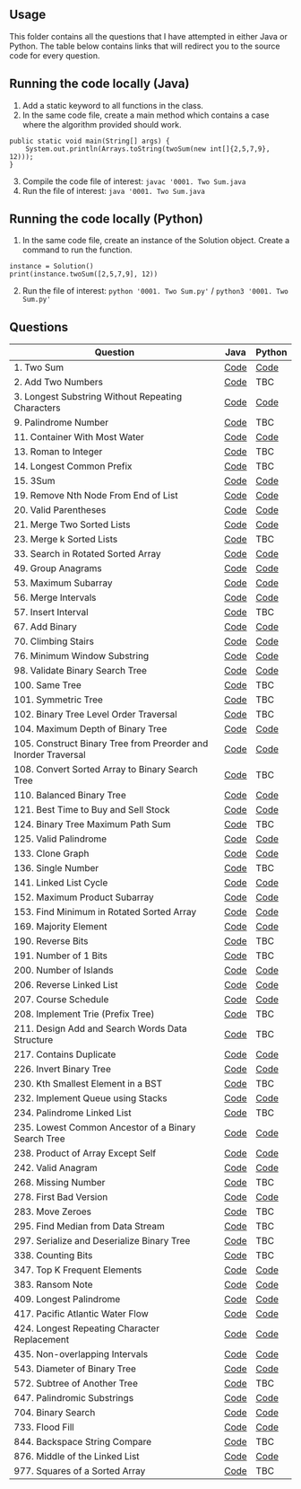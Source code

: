 ## Usage

This folder contains all the questions that I have attempted in either Java or Python. The table below contains links that will redirect you to the source code for every question.

## Running the code locally (Java)
1. Add a static keyword to all functions in the class.
2. In the same code file, create a main method which contains a case where the algorithm provided should work.

```
public static void main(String[] args) {
    System.out.println(Arrays.toString(twoSum(new int[]{2,5,7,9}, 12)));
}
```

3. Compile the code file of interest: `javac '0001. Two Sum.java`
4. Run the file of interest: `java '0001. Two Sum.java`

## Running the code locally (Python)
1. In the same code file, create an instance of the Solution object. Create a command to run the function.

```
instance = Solution()
print(instance.twoSum([2,5,7,9], 12))
```

2. Run the file of interest: `python '0001. Two Sum.py'` / `python3 '0001. Two Sum.py'`

## Questions

| Question | Java | Python |
|----------|------|--------|
| 1. Two Sum | [Code](https://github.com/Jcheez/learning-hub/blob/main/leetcode/java/0001.%20Two%20Sum.java) | [Code](https://github.com/Jcheez/learning-hub/blob/main/leetcode/python/0001.%20Two%20Sum.py) |
| 2. Add Two Numbers | [Code](https://github.com/Jcheez/learning-hub/blob/main/leetcode/java/0002.%20Add%20Two%20Numbers.java) | TBC |
| 3. Longest Substring Without Repeating Characters | [Code](https://github.com/Jcheez/learning-hub/blob/main/leetcode/java/0003.%20Longest%20Substring%20Without%20Repeating%20Characters.java) | [Code](https://github.com/Jcheez/learning-hub/blob/main/leetcode/python/0003.%20Longest%20Substring%20Without%20Repeating%20Characters.py) |
| 9. Palindrome Number | [Code](https://github.com/Jcheez/learning-hub/blob/main/leetcode/java/0009.%20Palindrome%20Number.java) | TBC |
| 11. Container With Most Water | [Code](https://github.com/Jcheez/learning-hub/blob/main/leetcode/java/0011.%20Container%20With%20Most%20Water.java) | [Code](https://github.com/Jcheez/learning-hub/blob/main/leetcode/python/0011.%20Container%20With%20Most%20Water.py) |
| 13. Roman to Integer | [Code](https://github.com/Jcheez/learning-hub/blob/main/leetcode/java/0013.%20Roman%20to%20Integer.java) | TBC |
| 14. Longest Common Prefix | [Code](https://github.com/Jcheez/learning-hub/blob/main/leetcode/java/0014.%20Longest%20Common%20Prefix.java) | TBC |
| 15. 3Sum | [Code](https://github.com/Jcheez/learning-hub/blob/main/leetcode/java/0015.%203Sum.java) | [Code](https://github.com/Jcheez/learning-hub/blob/main/leetcode/python/0015.%203Sum.py) |
| 19. Remove Nth Node From End of List | [Code](https://github.com/Jcheez/learning-hub/blob/main/leetcode/java/0019.%20Remove%20Nth%20Node%20From%20End%20of%20List.java) | [Code](https://github.com/Jcheez/learning-hub/blob/main/leetcode/python/0019.%20Remove%20Nth%20Node%20From%20End%20of%20List.py) |
| 20. Valid Parentheses | [Code](https://github.com/Jcheez/learning-hub/blob/main/leetcode/java/0020.%20Valid%20Parentheses.java) | [Code](https://github.com/Jcheez/learning-hub/blob/main/leetcode/python/0020.%20Valid%20Parentheses.py) |
| 21. Merge Two Sorted Lists | [Code](https://github.com/Jcheez/learning-hub/blob/main/leetcode/java/0021.%20Merge%20Two%20Sorted%20Lists.java) | [Code](https://github.com/Jcheez/learning-hub/blob/main/leetcode/python/0021.%20Merge%20Two%20Sorted%20Lists.py) |
| 23. Merge k Sorted Lists | [Code](https://github.com/Jcheez/learning-hub/blob/main/leetcode/java/0023.%20Merge%20k%20Sorted%20Lists.java) | TBC |
| 33. Search in Rotated Sorted Array | [Code](https://github.com/Jcheez/learning-hub/blob/main/leetcode/java/0033.%20Search%20in%20Rotated%20Sorted%20Array.java) | [Code](https://github.com/Jcheez/learning-hub/blob/main/leetcode/python/0033.%20Search%20in%20Rotated%20Sorted%20Array.py) |
| 49. Group Anagrams | [Code](https://github.com/Jcheez/learning-hub/blob/main/leetcode/java/0049.%20Group%20Anagrams.java) | [Code](https://github.com/Jcheez/learning-hub/blob/main/leetcode/python/0049.%20Group%20Anagrams.py)
| 53. Maximum Subarray | [Code](https://github.com/Jcheez/learning-hub/blob/main/leetcode/java/0053.%20Maximum%20Subarray.java) | [Code](https://github.com/Jcheez/learning-hub/blob/main/leetcode/python/0053.%20Maximum%20Subarray.py) |
| 56. Merge Intervals | [Code](https://github.com/Jcheez/learning-hub/blob/main/leetcode/java/0056.%20Merge%20Intervals.java) | [Code](https://github.com/Jcheez/learning-hub/blob/main/leetcode/python/0056.%20Merge%20Intervals.py) |
| 57. Insert Interval | [Code](https://github.com/Jcheez/learning-hub/blob/main/leetcode/java/0057.%20Insert%20Interval.java) | TBC |
| 67. Add Binary | [Code](https://github.com/Jcheez/learning-hub/blob/main/leetcode/java/0067.%20Add%20Binary.java) | [Code](https://github.com/Jcheez/learning-hub/blob/main/leetcode/python/0067.%20Add%20Binary.py) |
| 70. Climbing Stairs | [Code](https://github.com/Jcheez/learning-hub/blob/main/leetcode/java/0070.%20Climbing%20Stairs.java) | [Code](https://github.com/Jcheez/learning-hub/blob/main/leetcode/python/0070.%20Climbing%20Stairs.py) |
| 76. Minimum Window Substring| [Code](https://github.com/Jcheez/learning-hub/blob/main/leetcode/java/0076.%20Minimum%20Window%20Substring.java) | [Code](https://github.com/Jcheez/learning-hub/blob/main/leetcode/python/0076.%20Minimum%20Window%20Substring.py) |
| 98. Validate Binary Search Tree | [Code](https://github.com/Jcheez/learning-hub/blob/main/leetcode/java/0098.%20Validate%20Binary%20Search%20Tree.java) | [Code](https://github.com/Jcheez/learning-hub/blob/main/leetcode/python/0098.%20Validate%20Binary%20Search%20Tree.py) |
| 100. Same Tree | [Code](https://github.com/Jcheez/learning-hub/blob/main/leetcode/java/0100.%20Same%20Tree.java) | TBC |
| 101. Symmetric Tree | [Code](https://github.com/Jcheez/learning-hub/blob/main/leetcode/java/0101.%20Symmetric%20Tree.java) | TBC |
| 102. Binary Tree Level Order Traversal | [Code](https://github.com/Jcheez/learning-hub/blob/main/leetcode/java/0102.%20Binary%20Tree%20Level%20Order%20Traversal.java) | TBC |
| 104. Maximum Depth of Binary Tree | [Code](https://github.com/Jcheez/learning-hub/blob/main/leetcode/java/0104.%20Maximum%20Depth%20of%20Binary%20Tree.java) | [Code](https://github.com/Jcheez/learning-hub/blob/main/leetcode/python/0104.%20Maximum%20Depth%20of%20Binary%20Tree.py) |
| 105. Construct Binary Tree from Preorder and Inorder Traversal | [Code](https://github.com/Jcheez/learning-hub/blob/main/leetcode/java/0105.%20Construct%20Binary%20Tree%20from%20Preorder%20and%20Inorder%20Traversal.java) | [Code](https://github.com/Jcheez/learning-hub/blob/main/leetcode/python/0105.%20Construct%20Binary%20Tree%20from%20Preorder%20and%20Inorder%20Traversal.py) |
| 108. Convert Sorted Array to Binary Search Tree | [Code](https://github.com/Jcheez/learning-hub/blob/main/leetcode/java/0108.%20Convert%20Sorted%20Array%20to%20Binary%20Search%20Tree.java) | TBC |
| 110. Balanced Binary Tree | [Code](https://github.com/Jcheez/learning-hub/blob/main/leetcode/java/0110.%20Balanced%20Binary%20Tree.java) | [Code](https://github.com/Jcheez/learning-hub/blob/main/leetcode/python/0110.%20Balanced%20Binary%20Tree.py) |
| 121. Best Time to Buy and Sell Stock | [Code](https://github.com/Jcheez/learning-hub/blob/main/leetcode/java/0121.%20Best%20Time%20to%20Buy%20and%20Sell%20Stock.java) | [Code](https://github.com/Jcheez/learning-hub/blob/main/leetcode/python/0121.%20Best%20Time%20to%20Buy%20and%20Sell%20Stock.py) |
| 124. Binary Tree Maximum Path Sum | [Code](https://github.com/Jcheez/learning-hub/blob/main/leetcode/java/0124.%20Binary%20Tree%20Maximum%20Path%20Sum.java) | TBC |
| 125. Valid Palindrome | [Code](https://github.com/Jcheez/learning-hub/blob/main/leetcode/java/0125.%20Valid%20Palindrome.java) | [Code](https://github.com/Jcheez/learning-hub/blob/main/leetcode/python/0125.%20Valid%20Palindrome.py) |
| 133. Clone Graph | [Code](https://github.com/Jcheez/learning-hub/blob/main/leetcode/java/0133.%20Clone%20Graph.java) | [Code](https://github.com/Jcheez/learning-hub/blob/main/leetcode/python/0133.%20Clone%20Graph.py) |
| 136. Single Number | [Code](https://github.com/Jcheez/learning-hub/blob/main/leetcode/java/0136.%20Single%20Number.java) | TBC |
| 141. Linked List Cycle | [Code](https://github.com/Jcheez/learning-hub/blob/main/leetcode/java/0141.%20Linked%20List%20Cycle.java) | [Code](https://github.com/Jcheez/learning-hub/blob/main/leetcode/python/0141.%20Linked%20List%20Cycle.py) |
| 152. Maximum Product Subarray | [Code](https://github.com/Jcheez/learning-hub/blob/main/leetcode/java/0152.%20Maximum%20Product%20Subarray.java) | [Code](https://github.com/Jcheez/learning-hub/blob/main/leetcode/python/0152.%20Maximum%20Product%20Subarray.py) |
| 153. Find Minimum in Rotated Sorted Array | [Code](https://github.com/Jcheez/learning-hub/blob/main/leetcode/java/0153.%20Find%20Minimum%20in%20Rotated%20Sorted%20Array.java) | [Code](https://github.com/Jcheez/learning-hub/blob/main/leetcode/python/0153.%20Find%20Minimum%20in%20Rotated%20Sorted%20Array.py) |
| 169. Majority Element | [Code](https://github.com/Jcheez/learning-hub/blob/main/leetcode/java/0169.%20Majority%20Element.java) | [Code](https://github.com/Jcheez/learning-hub/blob/main/leetcode/python/0169.%20Majority%20Element.py) |
| 190. Reverse Bits | [Code](https://github.com/Jcheez/learning-hub/blob/main/leetcode/java/0190.%20Reverse%20Bits.java) | TBC |
| 191. Number of 1 Bits | [Code](https://github.com/Jcheez/learning-hub/blob/main/leetcode/java/0191.%20Number%20of%201%20Bits.java) | TBC |
| 200. Number of Islands | [Code](https://github.com/Jcheez/learning-hub/blob/main/leetcode/java/0200.%20Number%20of%20Islands.java) | [Code](https://github.com/Jcheez/learning-hub/blob/main/leetcode/python/0200.%20Number%20of%20Islands.py) |
| 206. Reverse Linked List | [Code](https://github.com/Jcheez/learning-hub/blob/main/leetcode/java/0206.%20Reverse%20Linked%20List.java) | [Code](https://github.com/Jcheez/learning-hub/blob/main/leetcode/python/0206.%20Reverse%20Linked%20List.py) |
| 207. Course Schedule | [Code](https://github.com/Jcheez/learning-hub/blob/main/leetcode/java/0207.%20Course%20Schedule.java) | [Code](https://github.com/Jcheez/learning-hub/blob/main/leetcode/python/0207.%20Course%20Schedule.py) |
| 208. Implement Trie (Prefix Tree) | [Code](https://github.com/Jcheez/learning-hub/blob/main/leetcode/java/0208.%20Implement%20Trie%20(Prefix%20Tree).java) | TBC |
| 211. Design Add and Search Words Data Structure | [Code](https://github.com/Jcheez/learning-hub/blob/main/leetcode/java/0211.%20Design%20Add%20and%20Search%20Words%20Data%20Structure.java) | TBC |
| 217. Contains Duplicate | [Code](https://github.com/Jcheez/learning-hub/blob/main/leetcode/java/0217.%20Contains%20Duplicate.java) | [Code](https://github.com/Jcheez/learning-hub/blob/main/leetcode/python/0217.%20Contains%20Duplicate.py) |
| 226. Invert Binary Tree | [Code](https://github.com/Jcheez/learning-hub/blob/main/leetcode/java/0226.%20Invert%20Binary%20Tree.java) | [Code](https://github.com/Jcheez/learning-hub/blob/main/leetcode/python/0226.%20Invert%20Binary%20Tree.py) |
| 230. Kth Smallest Element in a BST | [Code](https://github.com/Jcheez/learning-hub/blob/main/leetcode/java/0230.%20Kth%20Smallest%20Element%20in%20a%20BST.java) | TBC |
| 232. Implement Queue using Stacks | [Code](https://github.com/Jcheez/learning-hub/blob/main/leetcode/java/0232.%20Implement%20Queue%20using%20Stacks.java) | [Code](https://github.com/Jcheez/learning-hub/blob/main/leetcode/python/0232.%20Implement%20Queue%20using%20Stacks.py) |
| 234. Palindrome Linked List | [Code](https://github.com/Jcheez/learning-hub/blob/main/leetcode/java/0234.%20Palindrome%20Linked%20List.java) | TBC |
| 235. Lowest Common Ancestor of a Binary Search Tree | [Code](https://github.com/Jcheez/learning-hub/blob/main/leetcode/java/0235.%20Lowest%20Common%20Ancestor%20of%20a%20Binary%20Search%20Tree.java) | [Code](https://github.com/Jcheez/learning-hub/blob/main/leetcode/python/0235.%20Lowest%20Common%20Ancestor%20of%20a%20Binary%20Search%20Tree.py) |
| 238. Product of Array Except Self | [Code](https://github.com/Jcheez/learning-hub/blob/main/leetcode/java/0238.%20Product%20of%20Array%20Except%20Self.java) | [Code](https://github.com/Jcheez/learning-hub/blob/main/leetcode/python/0238.%20Product%20of%20Array%20Except%20Self.py) |
| 242. Valid Anagram | [Code](https://github.com/Jcheez/learning-hub/blob/main/leetcode/java/0242.%20Valid%20Anagram.java) | [Code](https://github.com/Jcheez/learning-hub/blob/main/leetcode/python/0242.%20Valid%20Anagram.py) |
| 268. Missing Number | [Code](https://github.com/Jcheez/learning-hub/blob/main/leetcode/java/0268.%20Missing%20Number.java) | TBC |
| 278. First Bad Version | [Code](https://github.com/Jcheez/learning-hub/blob/main/leetcode/java/0278.%20First%20Bad%20Version.java) | [Code](https://github.com/Jcheez/learning-hub/blob/main/leetcode/python/0278.%20First%20Bad%20Version.py) |
| 283. Move Zeroes | [Code](https://github.com/Jcheez/learning-hub/blob/main/leetcode/java/0283.%20Move%20Zeroes.java) | TBC |
| 295. Find Median from Data Stream | [Code](https://github.com/Jcheez/learning-hub/blob/main/leetcode/java/0295.%20Find%20Median%20from%20Data%20Stream.java) | TBC |
| 297. Serialize and Deserialize Binary Tree | [Code](https://github.com/Jcheez/learning-hub/blob/main/leetcode/java/0297.%20Serialize%20and%20Deserialize%20Binary%20Tree.java) | TBC |
| 338. Counting Bits | [Code](https://github.com/Jcheez/learning-hub/blob/main/leetcode/java/0338.%20Counting%20Bits.java) | TBC |
| 347. Top K Frequent Elements | [Code](https://github.com/Jcheez/learning-hub/blob/main/leetcode/java/0347.%20Top%20K%20Frequent%20Elements.java) | [Code](https://github.com/Jcheez/learning-hub/blob/main/leetcode/python/0347.%20Top%20K%20Frequent%20Elements.py) |
| 383. Ransom Note | [Code](https://github.com/Jcheez/learning-hub/blob/main/leetcode/java/0383.%20Ransom%20Note.java) | [Code](https://github.com/Jcheez/learning-hub/blob/main/leetcode/python/0383.%20Ransom%20Note.py) |
| 409. Longest Palindrome | [Code](https://github.com/Jcheez/learning-hub/blob/main/leetcode/java/0409.%20Longest%20Palindrome.java) | [Code](https://github.com/Jcheez/learning-hub/blob/main/leetcode/python/0409.%20Longest%20Palindrome.py) |
| 417. Pacific Atlantic Water Flow | [Code](https://github.com/Jcheez/learning-hub/blob/main/leetcode/java/0417.%20Pacific%20Atlantic%20Water%20Flow.java) | [Code](https://github.com/Jcheez/learning-hub/blob/main/leetcode/python/0417.%20Pacific%20Atlantic%20Water%20Flow.py) |
| 424. Longest Repeating Character Replacement | [Code](https://github.com/Jcheez/learning-hub/blob/main/leetcode/java/0424.%20Longest%20Repeating%20Character%20Replacement.java) | [Code](https://github.com/Jcheez/learning-hub/blob/main/leetcode/python/0424.%20Longest%20Repeating%20Character%20Replacement.py) |
| 435. Non-overlapping Intervals | [Code](https://github.com/Jcheez/learning-hub/blob/main/leetcode/java/0435.%20Non-overlapping%20Intervals.java) | [Code](https://github.com/Jcheez/learning-hub/blob/main/leetcode/python/0435.%20Non-overlapping%20Intervals.py) |
| 543. Diameter of Binary Tree | [Code](https://github.com/Jcheez/learning-hub/blob/main/leetcode/java/0543.%20Diameter%20of%20Binary%20Tree.java) | [Code](https://github.com/Jcheez/learning-hub/blob/main/leetcode/python/0543.%20Diameter%20of%20Binary%20Tree.py) |
| 572. Subtree of Another Tree | [Code](https://github.com/Jcheez/learning-hub/blob/main/leetcode/java/0572.%20Subtree%20of%20Another%20Tree.java) | TBC |
| 647. Palindromic Substrings | [Code](https://github.com/Jcheez/learning-hub/blob/main/leetcode/java/0647.%20Palindromic%20Substrings.java) | [Code](https://github.com/Jcheez/learning-hub/blob/main/leetcode/python/0647.%20Palindromic%20Substrings.py) |
| 704. Binary Search | [Code](https://github.com/Jcheez/learning-hub/blob/main/leetcode/java/0704.%20Binary%20Search.java) | [Code](https://github.com/Jcheez/learning-hub/blob/main/leetcode/python/0704.%20Binary%20Search.py) |
| 733. Flood Fill | [Code](https://github.com/Jcheez/learning-hub/blob/main/leetcode/java/0733.%20Flood%20Fill.java) | [Code](https://github.com/Jcheez/learning-hub/blob/main/leetcode/python/0733.%20Flood%20Fill.py) |
| 844. Backspace String Compare | [Code](https://github.com/Jcheez/learning-hub/blob/main/leetcode/java/0844.%20Backspace%20String%20Compare.java) | TBC |
| 876. Middle of the Linked List | [Code](https://github.com/Jcheez/learning-hub/blob/main/leetcode/java/0876.%20Middle%20of%20the%20Linked%20List.java) | [Code](https://github.com/Jcheez/learning-hub/blob/main/leetcode/python/0876.%20Middle%20of%20the%20Linked%20List.py) |
| 977. Squares of a Sorted Array | [Code](https://github.com/Jcheez/learning-hub/blob/main/leetcode/java/0977.%20Squares%20of%20a%20Sorted%20Array.java) | TBC |
